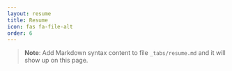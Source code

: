 ```yaml
---
layout: resume
title: Resume
icon: fas fa-file-alt
order: 6
---
```



> **Note**: Add Markdown syntax content to file `_tabs/resume.md` and it will show up on this page.

